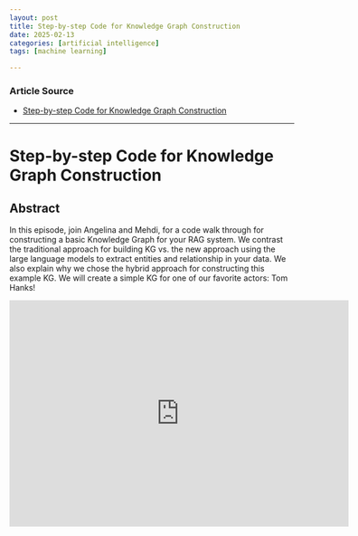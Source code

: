 ```yaml
---
layout: post
title: Step-by-step Code for Knowledge Graph Construction 
date: 2025-02-13
categories: [artificial intelligence]
tags: [machine learning]

---
```


### Article Source


* [Step-by-step Code for Knowledge Graph Construction](https://www.youtube.com/watch?v=OsnM8YTFwk4)

---


# Step-by-step Code for Knowledge Graph Construction

## Abstract


In this episode, join Angelina and Mehdi,  for a code walk through for constructing a basic Knowledge Graph for your RAG system. We contrast the traditional approach for building KG vs. the new approach using the large language models to extract entities and relationship in your data. We also explain why we chose the hybrid approach for constructing this example KG. We will create a simple KG for one of our favorite actors: Tom Hanks! 


<iframe width="600" height="400" src="https://www.youtube.com/embed/OsnM8YTFwk4?si=mj62plq1kxO7by--" title="YouTube video player" frameborder="0" allow="accelerometer; autoplay; clipboard-write; encrypted-media; gyroscope; picture-in-picture; web-share" referrerpolicy="strict-origin-when-cross-origin" allowfullscreen></iframe>